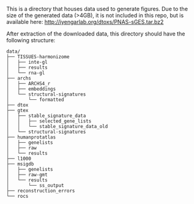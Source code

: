 This is a directory that houses data used to generate figures. Due to the size of the generated data (>4GB), it is not included in this repo, but is available here: http://iyengarlab.org/dtoxs/PNAS-sGES.tar.bz2

After extraction of the downloaded data, this directory should have the following structure: 
``` 
data/
├── TISSUES-harmonizome
│   ├── inte-gl
│   ├── results
│   └── rna-gl
├── archs
│   ├── ARCHS4_r
│   ├── embeddings
│   └── structural-signatures
│       └── formatted
├── dtox
├── gtex
│   ├── stable_signature_data
│   │   ├── selected_gene_lists
│   │   └── stable_signature_data_old
│   └── structural-signatures
├── humanprotatlas
│   ├── genelists
│   ├── raw
│   └── results
├── l1000
├── msigdb
│   ├── genelists
│   ├── raw-gmt
│   └── results
│       └── ss_output
├── reconstruction_errors
└── rocs
```
